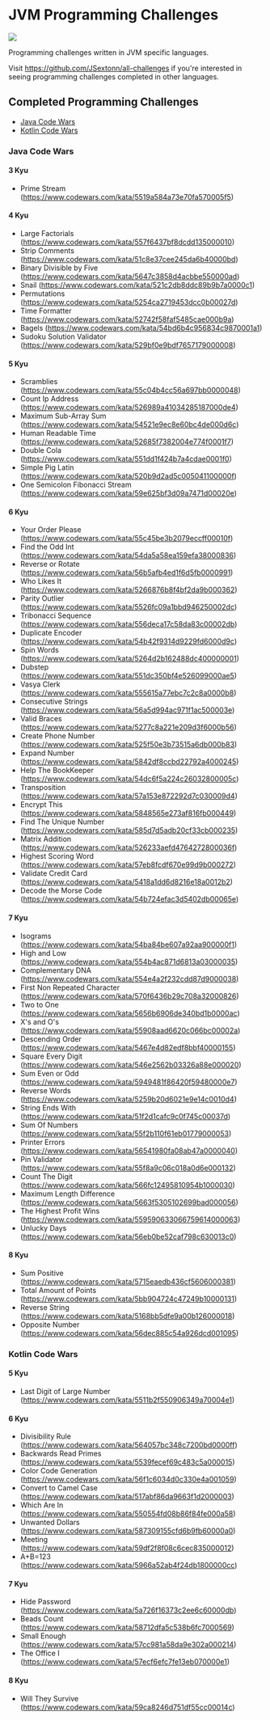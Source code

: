 # JVM Programming Challenges

![](https://github.com/jsextonn/jvm-challenges/workflows/build/badge.svg)

Programming challenges written in JVM specific languages.

Visit https://github.com/JSextonn/all-challenges if you're interested in seeing programming challenges completed in other languages.

## Completed Programming Challenges

- [Java Code Wars](#java-code-wars)
- [Kotlin Code Wars](#kotlin-code-wars)

### Java Code Wars

#### 3 Kyu

- Prime Stream (https://www.codewars.com/kata/5519a584a73e70fa570005f5)

#### 4 Kyu

- Large Factorials (https://www.codewars.com/kata/557f6437bf8dcdd135000010)
- Strip Comments (https://www.codewars.com/kata/51c8e37cee245da6b40000bd)
- Binary Divisible by Five (https://www.codewars.com/kata/5647c3858d4acbbe550000ad)
- Snail (https://www.codewars.com/kata/521c2db8ddc89b9b7a0000c1)
- Permutations (https://www.codewars.com/kata/5254ca2719453dcc0b00027d)
- Time Formatter (https://www.codewars.com/kata/52742f58faf5485cae000b9a)
- Bagels (https://www.codewars.com/kata/54bd6b4c956834c9870001a1)
- Sudoku Solution Validator (https://www.codewars.com/kata/529bf0e9bdf7657179000008)

#### 5 Kyu

- Scramblies (https://www.codewars.com/kata/55c04b4cc56a697bb0000048)
- Count Ip Address (https://www.codewars.com/kata/526989a41034285187000de4)
- Maximum Sub-Array Sum (https://www.codewars.com/kata/54521e9ec8e60bc4de000d6c)
- Human Readable Time (https://www.codewars.com/kata/52685f7382004e774f0001f7)
- Double Cola (https://www.codewars.com/kata/551dd1f424b7a4cdae0001f0)
- Simple Pig Latin (https://www.codewars.com/kata/520b9d2ad5c005041100000f)
- One Semicolon Fibonacci Stream (https://www.codewars.com/kata/59e625bf3d09a7471d00020e)

#### 6 Kyu

- Your Order Please (https://www.codewars.com/kata/55c45be3b2079eccff00010f)
- Find the Odd Int (https://www.codewars.com/kata/54da5a58ea159efa38000836)
- Reverse or Rotate (https://www.codewars.com/kata/56b5afb4ed1f6d5fb0000991)
- Who Likes It (https://www.codewars.com/kata/5266876b8f4bf2da9b000362)
- Parity Outlier (https://www.codewars.com/kata/5526fc09a1bbd946250002dc)
- Tribonacci Sequence (https://www.codewars.com/kata/556deca17c58da83c00002db)
- Duplicate Encoder (https://www.codewars.com/kata/54b42f9314d9229fd6000d9c)
- Spin Words (https://www.codewars.com/kata/5264d2b162488dc400000001)
- Dubstep (https://www.codewars.com/kata/551dc350bf4e526099000ae5)
- Vasya Clerk (https://www.codewars.com/kata/555615a77ebc7c2c8a0000b8)
- Consecutive Strings (https://www.codewars.com/kata/56a5d994ac971f1ac500003e)
- Valid Braces (https://www.codewars.com/kata/5277c8a221e209d3f6000b56)
- Create Phone Number (https://www.codewars.com/kata/525f50e3b73515a6db000b83)
- Expand Number (https://www.codewars.com/kata/5842df8ccbd22792a4000245)
- Help The BookKeeper (https://www.codewars.com/kata/54dc6f5a224c26032800005c)
- Transposition (https://www.codewars.com/kata/57a153e872292d7c030009d4)
- Encrypt This (https://www.codewars.com/kata/5848565e273af816fb000449)
- Find The Unique Number (https://www.codewars.com/kata/585d7d5adb20cf33cb000235)
- Matrix Addition (https://www.codewars.com/kata/526233aefd4764272800036f)
- Highest Scoring Word (https://www.codewars.com/kata/57eb8fcdf670e99d9b000272)
- Validate Credit Card (https://www.codewars.com/kata/5418a1dd6d8216e18a0012b2)
- Decode the Morse Code (https://www.codewars.com/kata/54b724efac3d5402db00065e)

#### 7 Kyu

- Isograms (https://www.codewars.com/kata/54ba84be607a92aa900000f1)
- High and Low (https://www.codewars.com/kata/554b4ac871d6813a03000035)
- Complementary DNA (https://www.codewars.com/kata/554e4a2f232cdd87d9000038)
- First Non Repeated Character (https://www.codewars.com/kata/570f6436b29c708a32000826)
- Two to One (https://www.codewars.com/kata/5656b6906de340bd1b0000ac)
- X's and O's (https://www.codewars.com/kata/55908aad6620c066bc00002a)
- Descending Order (https://www.codewars.com/kata/5467e4d82edf8bbf40000155)
- Square Every Digit (https://www.codewars.com/kata/546e2562b03326a88e000020)
- Sum Even or Odd (https://www.codewars.com/kata/5949481f86420f59480000e7)
- Reverse Words (https://www.codewars.com/kata/5259b20d6021e9e14c0010d4)
- String Ends With (https://www.codewars.com/kata/51f2d1cafc9c0f745c00037d)
- Sum Of Numbers (https://www.codewars.com/kata/55f2b110f61eb01779000053)
- Printer Errors (https://www.codewars.com/kata/56541980fa08ab47a0000040)
- Pin Validator (https://www.codewars.com/kata/55f8a9c06c018a0d6e000132)
- Count The Digit (https://www.codewars.com/kata/566fc12495810954b1000030)
- Maximum Length Difference (https://www.codewars.com/kata/5663f5305102699bad000056)
- The Highest Profit Wins (https://www.codewars.com/kata/559590633066759614000063)
- Unlucky Days (https://www.codewars.com/kata/56eb0be52caf798c630013c0)

#### 8 Kyu

- Sum Positive (https://www.codewars.com/kata/5715eaedb436cf5606000381)
- Total Amount of Points (https://www.codewars.com/kata/5bb904724c47249b10000131)
- Reverse String (https://www.codewars.com/kata/5168bb5dfe9a00b126000018)
- Opposite Number (https://www.codewars.com/kata/56dec885c54a926dcd001095)

### Kotlin Code Wars

#### 5 Kyu

- Last Digit of Large Number (https://www.codewars.com/kata/5511b2f550906349a70004e1)

#### 6 Kyu

- Divisibility Rule (https://www.codewars.com/kata/564057bc348c7200bd0000ff)
- Backwards Read Primes (https://www.codewars.com/kata/5539fecef69c483c5a000015)
- Color Code Generation (https://www.codewars.com/kata/56f1c6034d0c330e4a001059)
- Convert to Camel Case (https://www.codewars.com/kata/517abf86da9663f1d2000003)
- Which Are In (https://www.codewars.com/kata/550554fd08b86f84fe000a58)
- Unwanted Dollars (https://www.codewars.com/kata/587309155cfd6b9fb60000a0)
- Meeting (https://www.codewars.com/kata/59df2f8f08c6cec835000012)
- A+B=123 (https://www.codewars.com/kata/5966a52ab4f24db1800000cc)

#### 7 Kyu

- Hide Password (https://www.codewars.com/kata/5a726f16373c2ee6c60000db)
- Beads Count (https://www.codewars.com/kata/58712dfa5c538b6fc7000569)
- Small Enough (https://www.codewars.com/kata/57cc981a58da9e302a000214)
- The Office I (https://www.codewars.com/kata/57ecf6efc7fe13eb070000e1)

#### 8 Kyu

- Will They Survive (https://www.codewars.com/kata/59ca8246d751df55cc00014c)